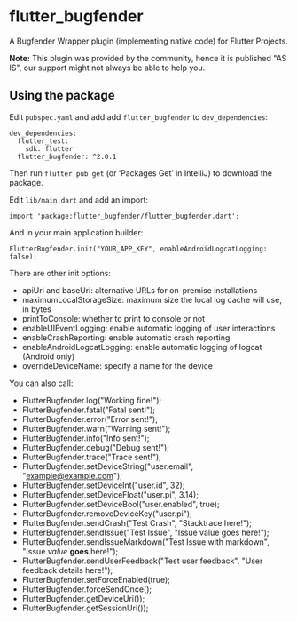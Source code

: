 # flutter_bugfender

A Bugfender Wrapper plugin (implementing native code) for Flutter Projects.

**Note:** This plugin was provided by the community, hence it is published "AS IS", our support might not always be able to help you.

## Using the package

Edit `pubspec.yaml` and add add `flutter_bugfender` to `dev_dependencies`:

```
dev_dependencies:
  flutter_test:
    sdk: flutter
  flutter_bugfender: ^2.0.1
```

Then run `flutter pub get` (or ‘Packages Get’ in IntelliJ) to download the package.

Edit `lib/main.dart` and add an import:

```
import 'package:flutter_bugfender/flutter_bugfender.dart';
```

And in your main application builder:

```
FlutterBugfender.init("YOUR_APP_KEY", enableAndroidLogcatLogging: false);
```

There are other init options:
 * apiUri and baseUri: alternative URLs for on-premise installations
 * maximumLocalStorageSize: maximum size the local log cache will use, in bytes
 * printToConsole: whether to print to console or not
 * enableUIEventLogging: enable automatic logging of user interactions
 * enableCrashReporting: enable automatic crash reporting
 * enableAndroidLogcatLogging: enable automatic logging of logcat (Android only)
 * overrideDeviceName: specify a name for the device

You can also call:

 * FlutterBugfender.log("Working fine!");
 * FlutterBugfender.fatal("Fatal sent!");
 * FlutterBugfender.error("Error sent!");
 * FlutterBugfender.warn("Warning sent!");
 * FlutterBugfender.info("Info sent!");
 * FlutterBugfender.debug("Debug sent!");
 * FlutterBugfender.trace("Trace sent!");
 * FlutterBugfender.setDeviceString("user.email", "example@example.com");
 * FlutterBugfender.setDeviceInt("user.id", 32);
 * FlutterBugfender.setDeviceFloat("user.pi", 3.14);
 * FlutterBugfender.setDeviceBool("user.enabled", true);
 * FlutterBugfender.removeDeviceKey("user.pi");
 * FlutterBugfender.sendCrash("Test Crash", "Stacktrace here!");
 * FlutterBugfender.sendIssue("Test Issue", "Issue value goes here!");
 * FlutterBugfender.sendIssueMarkdown("Test Issue with markdown", "Issue _value_ **goes** here!");
 * FlutterBugfender.sendUserFeedback("Test user feedback", "User feedback details here!");
 * FlutterBugfender.setForceEnabled(true);
 * FlutterBugfender.forceSendOnce();
 * FlutterBugfender.getDeviceUri());
 * FlutterBugfender.getSessionUri());

